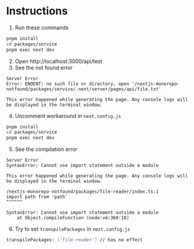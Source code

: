 # Instructions

1. Run these commands
```sh
pnpm install
cd packages/service
pnpm exec next dev
```
2. Open http://localhost:3000/api/test
3. See the not found error
```
Server Error
Error: ENOENT: no such file or directory, open '/nextjs-monorepo-notfound/packages/service/.next/server/pages/api/file.txt'

This error happened while generating the page. Any console logs will be displayed in the terminal window.
```
4. Uncomment workaround in `next.config.js`
```sh
pnpm install
cd packages/service
pnpm exec next dev
```
5. See the compilation error
```
Server Error
SyntaxError: Cannot use import statement outside a module

This error happened while generating the page. Any console logs will be displayed in the terminal window.

/nextjs-monorepo-notfound/packages/file-reader/index.ts:1
import path from 'path'
^^^^^^

SyntaxError: Cannot use import statement outside a module
    at Object.compileFunction (node:vm:360:18)
```
6. Try to set `transpilePackages` in `next.config.js`
```sh
transpilePackages: ['file-reader'] // has no effect
```